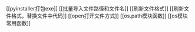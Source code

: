 [[pyinstaller打包exe]]
[[批量导入文件路径和文件名]]
[[刷新文件格式]]
[[刷新文件格式，替换文件中代码]]
[[open打开文件方式]]
[[os.path模块函数]]
[[os模块常用函数]]